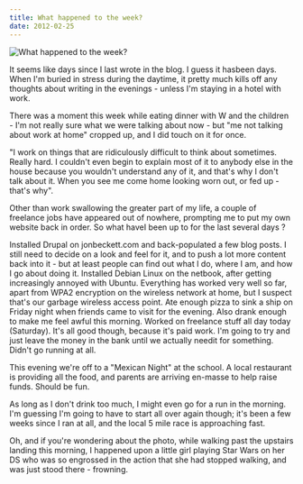 ```yaml
---
title: What happened to the week?
date: 2012-02-25
---
```


![What happened to the week?](https://source.unsplash.com/2aFp6EWWs58/1600x900)

It seems like days since I last wrote in the blog. I guess it hasbeen days. When I'm buried in stress during the daytime, it pretty much kills off any thoughts about writing in the evenings - unless I'm staying in a hotel with work.

There was a moment this week while eating dinner with W and the children - I'm not really sure what we were talking about now - but "me not talking about work at home" cropped up, and I did touch on it for once.

"I work on things that are ridiculously difficult to think about sometimes. Really hard. I couldn't even begin to explain most of it to anybody else in the house because you wouldn't understand any of it, and that's why I don't talk about it. When you see me come home looking worn out, or fed up - that's why".

Other than work swallowing the greater part of my life, a couple of freelance jobs have appeared out of nowhere, prompting me to put my own website back in order. So what haveI been up to for the last several days ?

Installed Drupal on jonbeckett.com and back-populated a few blog posts. I still need to decide on a look and feel for it, and to push a lot more content back into it - but at least people can find out what I do, where I am, and how I go about doing it. Installed Debian Linux on the netbook, after getting increasingly annoyed with Ubuntu. Everything has worked very well so far, apart from WPA2 encryption on the wireless network at home, but I suspect that's our garbage wireless access point. Ate enough pizza to sink a ship on Friday night when friends came to visit for the evening. Also drank enough to make me feel awful this morning. Worked on freelance stuff all day today (Saturday). It's all good though, because it's paid work. I'm going to try and just leave the money in the bank until we actually needit for something. Didn't go running at all.

This evening we're off to a "Mexican Night" at the school. A local restaurant is providing all the food, and parents are arriving en-masse to help raise funds. Should be fun.

As long as I don't drink too much, I might even go for a run in the morning. I'm guessing I'm going to have to start all over again though; it's been a few weeks since I ran at all, and the local 5 mile race is approaching fast.

Oh, and if you're wondering about the photo, while walking past the upstairs landing this morning, I happened upon a little girl playing Star Wars on her DS who was so engrossed in the action that she had stopped walking, and was just stood there - frowning.